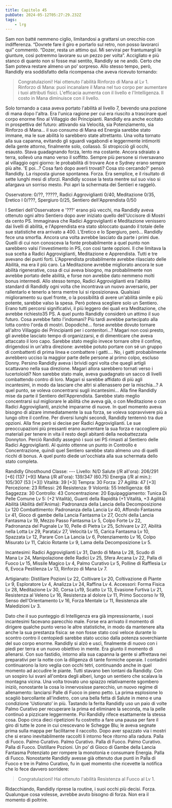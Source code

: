 ```yaml
---
title: Capitolo 45
pubDate: 2024-05-12T05:27:29.232Z
tags:
    - lrg
---
```


Sam non batté nemmeno ciglio, limitandosi a grattarsi un orecchio con indifferenza.
“Dovrete fare il giro e portarlo sul retro, non posso lavorarci qui” commentò. “Dozer, resta un attimo qui. Mi servirai per frantumargli le giunture, così potremmo lavorare su un pezzo per volta”.
Accigliato e più stanco di quanto non si fosse mai sentito, Randidly se ne andò. Certo che Sam poteva restare almeno un po’ sorpreso. Allo stesso tempo, però, Randidly era soddisfatto della ricompensa che aveva ricevuto tornando:

> Congratulazioni! Hai ottenuto l'abilità Rinforzo di Mana al Lv 1.
Rinforzo di Mana: puoi incanalare il Mana nel tuo corpo per aumentare i tuoi attributi fisici. L'efficacia aumenta con il livello e l'Intelligenza. Il costo in Mana diminuisce con il livello.

Solo tornando a casa aveva portato l'abilità al livello 7, bevendo una pozione di mana dopo l'altra. Era l'unica ragione per cui era riuscito a trascinare quel corpo enorme fino al Villaggio dei Principianti.
Randidly era anche eccitato in prospettiva del futuro: attivando sia Velocità, sia Potenziamento, sia Rinforzo di Mana... il suo consumo di Mana ed Energia sarebbe stato immane, ma le sue abilità lo sarebbero state altrettanto.
Una volta tornato alla sua capanna, evitando gli sguardi vagabondi e leggermente intimoriti della gente attorno, finalmente solo, collassò. Si stropicciò gli occhi, esausto. Stava guadagnando forza, lento ma costante. Ancora sdraiato a terra, sollevò una mano verso il soffitto.
Sempre più persone si riversavano al villaggio ogni giorno: le probabilità di trovare Ace e Sydney erano sempre più alte.
'E poi...? Cosa farò dopo averli trovati? Cosa sto cercando?' pensò Randidly. La risposta giunse spontanea.
Forza.
Era semplice, e il risultato di sette lunghi mesi di sforzi. Randidly scosse la testa mentre sul suo viso si allargava un sorriso mesto. Poi aprì la schermata dei Sentieri e raggelò.

Osservatore: 0/??, ?????, Radici Aggroviglianti 0/40, Meditazione 0/35, Eretico I 0/???, Spergiuro 0/25, Sentiero dell'Apprendista 0/50

I Sentieri dell'Osservatore e '???' erano più vecchi, ma Randidly aveva ottenuto ogni altro Sentiero dopo aver iniziato quello dell'Uccisore di Mostri da cento PS. Immaginava che Radici Aggroviglianti e Meditazione venissero dai livelli di abilità, e l'Apprendista era stato sbloccato quando il totale delle sue statistiche era arrivato a 400. L'Eretico e lo Spergiuro, però...
Randidly fece una smorfia. Ancora una volta avrebbe lasciato da parte i primi due. Quelli di cui non conosceva la fonte probabilmente a quel punto non sarebbero valsi l'investimento in PS, con così tante opzioni. Il che limitava la sua scelta a Radici Aggroviglianti, Meditazione e Apprendista.
Tutti e tre avevano dei punti forti. L'Apprendista probabilmente avrebbe rilasciato delle Abilità, ma era il più caro. La Meditazione avrebbe migliorato ancora le sue abilità rigenerative, cosa di cui aveva bisogno, ma probabilmente non avrebbe portato delle abilità, e forse non avrebbe dato nemmeno molti bonus intermedi.
Allo stesso tempo, Radici Aggroviglianti era l'abilità standard di Randidly ogni volta che incontrava un nuovo avversario, per rallentarlo e tenerlo a terra mentre lui si riposizionava. Qualsiasi miglioramento su quel fronte, o la possibilità di avere un'abilità simile e più potente, sarebbe valso la spesa.
Però poteva scegliere solo un Sentiero. Erano tutti percorsi significativi, il più leggero dei quali era Meditazione, che avrebbe richiesto35 PS.
A quel punto Randidly considerò un attimo il suo futuro. Cosa avrebbe fatto l'indomani? Più tardi avrebbe partecipato alla lotta contro l'orda di mostri. Dopodiché... forse avrebbe dovuto tornare all'altro Villaggio dei Principianti per i contenitori...? Magari non così presto, gli avrebbe lasciato tempo di organizzarsi, e di dimenticare che aveva attaccato il loro capo.
Sarebbe stato meglio invece tornare oltre il confine, dirigendosi in un'altra direzione: avrebbe potuto portare con sé un gruppo di combattenti di prima linea e combattere i gatti....
No, i gatti probabilmente avrebbero ucciso la maggior parte delle persone al primo colpo, escluso Donny. Persino Randidly aveva i brividi ogni volta che quegli artigli scattavano nella sua direzione. Magari allora sarebbero tornati verso i lucertoloidi? Non sarebbe stato male, aveva guadagnato un sacco di livelli combattendo contro di loro. Magari si sarebbe affidato di più agli incantesimi, in modo da lasciare che altri si allenassero per la mischia...?
A quel punto, se voleva concentrarsi sugli incantesimi...
Alla fine Randidly mise da parte il Sentiero dell'Apprendista. Sarebbe stato meglio concentrarsi sul migliorare le abilità che aveva già, o con Meditazione o con Radici Aggroviglianti, anziché impararne di nuove. In quel momento aveva bisogno di alzare immediatamente la sua forza, se voleva sopravvivere più a lungo oltre il confine.
Per diversi lunghi secondi, Randidly tentennò tra due opzioni. Alla fine però si decise per Radici Aggroviglianti. Le sue preoccupazioni più pressanti erano aumentare la sua forza e raccogliere più materiali per tenere in vita il resto degli abitanti della neobattezzata Donnyton. Perciò Randidly assegnò i suoi sei PS rimasti al Sentiero delle Radici Aggroviglianti.
Al quinto ottenne un punto in Controllo e Concentrazione, quindi quel Sentiero sarebbe stato almeno uno di quelli ricchi di bonus. A quel punto diede un'occhiata alla sua schermata dello stato completa.

Randidly Ghosthound
Classe: ---
Livello: N/D
Salute (/R all'ora): 206/291 [+6] (137 [+9])
Mana (/R all'ora): 139/347 (60.75)
Energia (/R al min.): 105/307 (53 [+3])
Vitalità: 39 [+3]
Tempra: 30
Forza: 27
Agilità: 47 [+3]
Percezione: 23
Riflessi: 26
Resistenza: 9
Volontà: 55
Intelligenza: 68
Saggezza: 30
Controllo: 43
Concentrazione: 20
Equipaggiamento: Tunica Di Pelle Comune Lv 5: (+2 Vitalità), Guanti della Rapidità (+1 Vitalità, +3 Agilità)
Abilità (Abilità dell'Anima): Padronanza della Lancia della Decomposizione Lv 120
Combattimento: Padronanza della Lancia Lv 40, Affondo Fantasma Lv 41, Gioco di gambe della Lancia Fantasma Lv 27, Occhi della Lancia Fantasma Lv 19, Mezzo Passo Fantasma Lv 5, Colpo Forte Lv 22, Padronanza del Pugnale Lv 10, Pelle di Pietra Lv 25, Schivare Lv 27, Abilità nella Lotta Lv 29, ParataLv 27, Velocità Lv 15, Carica Fantasma Lv 10, Spazzata Lv 12, Parare Con La Lancia Lv 6, Potenziamento Lv 16, Colpo Misurato Lv 11, Calcio Rotante Lv 9, Lama della Decomposizione Lv 5.

Incantesimi: Radici Aggroviglianti Lv 31, Dardo di Mana Lv 28, Scudo di Mana Lv 24, Manipolazione delle Radici Lv 25, Sfera Arcana Lv 22, Palla di Fuoco Lv 15, Missile Magico Lv 4, Palmo Curativo Lv 5, Polline di Rafflesia Lv 6, Evoca Pestilenza Lv 13, Rinforzo di Mana Lv 7.

Artigianato: Distillare Pozioni Lv 22, Coltivare Lv 20, Coltivazione di Piante Lv 9, Esploratore Lv 4, Analizza Lv 24, Raffina Lv 4.
Accessori: Forma Fisica Lv 28, Meditazione Lv 30, Corsa Lv19, Scatto Lv 13, Evasione Furtiva Lv 21, Resistenza al Veleno Lv 16, Resistenza al dolore Lv 11, Primo Soccorso lv 19, Senso dell'Orientamento Lv 16, Forza Mentale Lv 11, Resistenza alle Maledizioni Lv 3.

Dato che il suo punteggio di Intelligenza era già impressionante, i suoi incantesimi facevano parecchio male. Forse era arrivato il momento di dirigere qualche punto verso le altre statistiche, in modo da mantenere alta anche la sua prestanza fisica: se non fosse stato così veloce durante lo scontro contro il centopiedi sarebbe stato ucciso dalla potenza soverchiante del suo corpo enorme.
Randidly si alzò e uscì, finalmente di nuovo con i piedi per terra e un nuovo obiettivo in mente. Era giunto il momento di allenarsi. Con suo fastidio, intorno alla sua capanna la gente si affrettava nei preparativi per la notte con la diligenza di tante formiche operaie. I contadini continuarono la loro veglia con occhi tetri, continuando anche in quel momento ad accudire le piante. Tutti stavano ben lontani da Randidly.
Con un sospiro lui svanì all'ombra degli alberi, lungo un sentiero che scalava la montagna vicina. Una volta trovato uno spiazzo relativamente sgombero iniziò, nonostante la cosa lo innervosisse parecchio, un nuovo regime di allenamento: lanciarsi Palle di Fuoco in pieno petto.
La prima esplosione lo scagliò barcollante all'indietro, con una bella fetta di Salute in meno e una condizione 'Ustionato’ in più. Tastando la ferita Randidly uso un paio di volte Palmo Curativo per recuperare la prima ed eliminare la seconda, ma la pelle continuò a pizzicare leggermente.
Poi Randidly rifece esattamente la stessa cosa.
Dopo circa dieci ripetizioni fu costretto a fare una pausa per fare il giro di tutte le zone in cui crescevano le Schegge Blu; le aveva segnate prima sulla mappa per facilitarne il raccolto. Dopo aver spazzato via i mostri che si erano inevitabilmente raccolti lì intorno fece ritorno alla radura.
Palla di Fuoco.
Palmo Curativo. Palmo Curativo.
Palla di Fuoco.
Palmo Curativo.
Palla di Fuoco.
Distillare Pozioni.
Un po’ di Gioco di Gambe della Lancia Fantasma Potenziato per rompere la monotonia e consumare Energia.
Palla di Fuoco.
Nonostante Randidly avesse già ottenuto due punti in Palla di Fuoco e tre in Palmo Curativo, fu in quel momento che ricevette la notifica che lo fece davvero sorridere:

> Congratulazioni! Hai ottenuto l'abilità Resistenza al Fuoco al Lv 1.

Ridacchiando, Randidly riprese la routine, i suoi occhi più decisi.
Forza. Qualunque cosa volesse, avrebbe avuto bisogno di forza. Non era il momento di poltrire.
